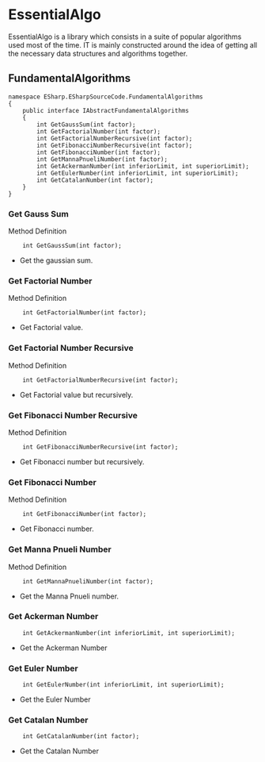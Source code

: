 # EssentialAlgo

EssentialAlgo is a library which consists in a suite of popular algorithms
used most of the time. IT is mainly constructed around the idea of 
getting all the necessary data structures and algorithms together.

## FundamentalAlgorithms

```
namespace ESharp.ESharpSourceCode.FundamentalAlgorithms
{
    public interface IAbstractFundamentalAlgorithms
    {
        int GetGaussSum(int factor);
        int GetFactorialNumber(int factor);
        int GetFactorialNumberRecursive(int factor);
        int GetFibonacciNumberRecursive(int factor);
        int GetFibonacciNumber(int factor);
        int GetMannaPnueliNumber(int factor);
        int GetAckermanNumber(int inferiorLimit, int superiorLimit);
        int GetEulerNumber(int inferiorLimit, int superiorLimit);
        int GetCatalanNumber(int factor);
    }
}
```

### Get Gauss Sum

Method Definition
```
    int GetGaussSum(int factor);
```
* Get the gaussian sum.

### Get Factorial Number

Method Definition
```
    int GetFactorialNumber(int factor);
```
* Get Factorial value. 

### Get Factorial Number Recursive

Method Definition
```
    int GetFactorialNumberRecursive(int factor);
```
* Get Factorial value but recursively. 

### Get Fibonacci Number Recursive

Method Definition
```
    int GetFibonacciNumberRecursive(int factor);
```
* Get Fibonacci number but recursively. 

### Get Fibonacci Number

Method Definition
```
    int GetFibonacciNumber(int factor);
```
* Get Fibonacci number. 

### Get Manna Pnueli Number

Method Definition
```
    int GetMannaPnueliNumber(int factor);
```
* Get the Manna Pnueli number. 

### Get Ackerman Number
```
    int GetAckermanNumber(int inferiorLimit, int superiorLimit);
```
* Get the Ackerman Number

### Get Euler Number
```
    int GetEulerNumber(int inferiorLimit, int superiorLimit);
```
* Get the Euler Number

### Get Catalan Number
```
    int GetCatalanNumber(int factor);
```
* Get the Catalan Number